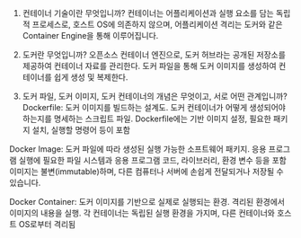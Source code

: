 1. 컨테이너 기술이란 무엇입니까?
컨테이너는 어플리케이션과 실행 요소를 담는 독립적 프로세스로, 호스트 OS에 의존하지 않으며,
어플리케이션 격리는 도커와 같은 Container Engine을 통해 이루어집니다.


2. 도커란 무엇입니까?
오픈소스 컨테이너 엔진으로, 도커 허브라는 공개된 저장소를 제공하여 컨테이너 자료를 관리한다.
도커 파일을 통해 도커 이미지를 생성하여 컨테이너를 쉽게 생성 및 복제한다.

3. 도커 파일, 도커 이미지, 도커 컨테이너의 개념은 무엇이고, 서로 어떤 관계입니까?
Dockerfile: 도커 이미지를 빌드하는 설계도. 
            도커 컨테이너가 어떻게 생성되어야 하는지를 명세하는 스크립트 파일.
            Dockerfile에는 기반 이미지 설정, 필요한 패키지 설치, 실행할 명령어 등이 포함

Docker Image: 도커 파일에 따라 생성된 실행 가능한 소프트웨어 패키지.
              응용 프로그램 실행에 필요한 파일 시스템과 응용 프로그램 코드, 라이브러리, 환경 변수 등을 포함
              이미지는 불변(immutable)하며, 다른 컴퓨터나 서버에 손쉽게 전달되거나 저장될 수 있습니다.

Docker Container: 도커 이미지를 기반으로 실제로 실행되는 환경. 
                  격리된 환경에서 이미지의 내용을 실행. 
                  각 컨테이너는 독립된 실행 환경을 가지며, 다른 컨테이너와 호스트 OS로부터 격리됨